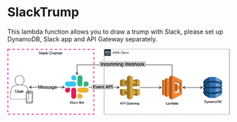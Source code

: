 # SlackTrump
This lambda function allows you to draw a trump with Slack, please set up DynamoDB, Slack app and API Gateway separately.

![compose](./img/slackBot.jpg)
